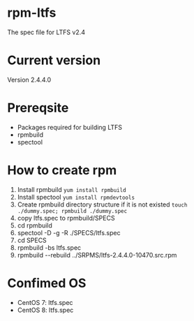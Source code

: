 # rpm-ltfs
The spec file for LTFS v2.4

# Current version

Version 2.4.4.0

# Prereqsite

* Packages required for building LTFS
* rpmbuild
* spectool

# How to create rpm

1. Install rpmbuild `yum install rpmbuild`
2. Install spectool `yum install rpmdevtools`
3. Create rpmbuild directory structure if it is not existed `touch ./dummy.spec; rpmbuild ./dummy.spec`
4. copy ltfs.spec to rpmbuild/SPECS
5. cd rpmbuild
6. spectool -D -g -R ./SPECS/ltfs.spec
7. cd SPECS
8. rpmbuild -bs ltfs.spec
9. rpmbuild --rebuild ../SRPMS/ltfs-2.4.4.0-10470.src.rpm

# Confimed OS

* CentOS 7: ltfs.spec
* CentOS 8: ltfs.spec
